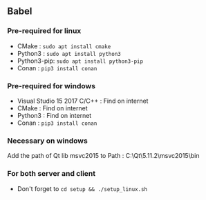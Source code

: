 ## Babel
### Pre-required for linux
 * CMake : `sudo apt install cmake`
 * Python3 : `sudo apt install python3`
 * Python3-pip: `sudo apt install python3-pip`
 * Conan : `pip3 install conan`

### Pre-required for windows
 * Visual Studio 15 2017 C/C++ : Find on internet
 * CMake : Find on internet
 * Python3 : Find on internet
 * Conan : `pip3 install conan`

### Necessary on windows
Add the path of Qt lib msvc2015 to Path : C:\Qt\5.11.2\msvc2015\bin

### For both server and client
 * Don't forget to `cd setup && ./setup_linux.sh`